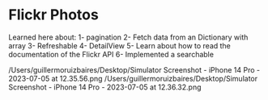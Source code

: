 #  Flickr Photos

Learned here about:
1- pagination
2- Fetch data from an Dictionary with array
3- Refreshable
4- DetailView
5- Learn about how to read the documentation of the Flickr API
6- Implemented a searchable

/Users/guillermoruizbaires/Desktop/Simulator Screenshot - iPhone 14 Pro - 2023-07-05 at 12.35.56.png
/Users/guillermoruizbaires/Desktop/Simulator Screenshot - iPhone 14 Pro - 2023-07-05 at 12.36.32.png
